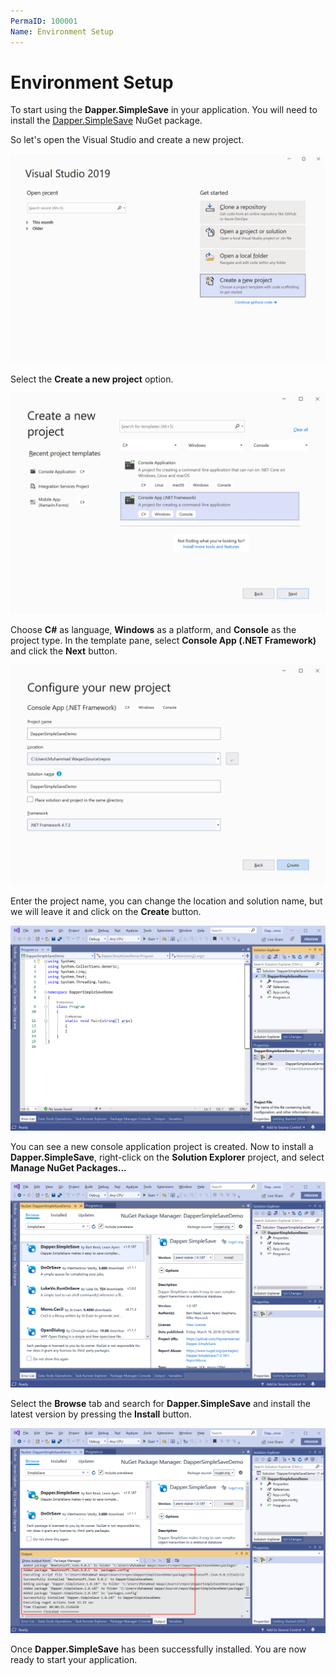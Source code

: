 ```yaml
---
PermaID: 100001
Name: Environment Setup
---
```


# Environment Setup

To start using the **Dapper.SimpleSave** in your application. You will need to install the [Dapper.SimpleSave](https://www.nuget.org/packages/Dapper.SimpleSave) NuGet package.

So let's open the Visual Studio and create a new project.

<img src="images/setup-1.png" alt="Create a new project">

Select the **Create a new project** option.

<img src="images/setup-2.png" alt="Select Console Application template">

Choose **C#** as language, **Windows** as a platform, and **Console** as the project type. In the template pane, select **Console App (.NET Framework)** and click the **Next** button.

<img src="images/setup-3.png" alt="Configure your new project">

Enter the project name, you can change the location and solution name, but we will leave it and click on the **Create** button.  

<img src="images/setup-4.png" alt="Additional Information">

You can see a new console application project is created. Now to install a **Dapper.SimpleSave**, right-click on the **Solution Explorer** project, and select **Manage NuGet Packages...**

<img src="images/setup-5.png" alt="Install Dapper.SimpleSave">

Select the **Browse** tab and search for **Dapper.SimpleSave** and install the latest version by pressing the **Install** button. 

<img src="images/setup-6.png" alt="Dapper.SimpleSave installed successfully">

Once **Dapper.SimpleSave** has been successfully installed. You are now ready to start your application.
